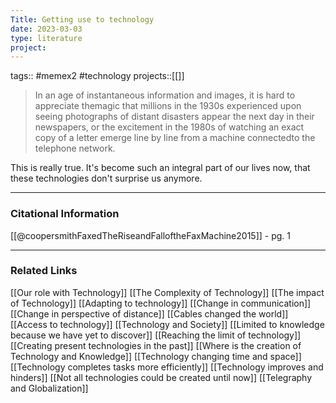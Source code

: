 ```yaml
---
Title: Getting use to technology
date: 2023-03-03
type: literature
project:
---
```

tags:: #memex2 #technology 
projects::[[]]

> In an age of instantaneous information and images, it is hard to appreciate themagic that millions in the 1930s experienced upon seeing photographs of distant disasters appear the next day in their newspapers, or the excitement in the 1980s of watching an exact copy of a letter emerge line by line from a machine connectedto the telephone network.

This is really true. It's become such an integral part of our lives now, that these technologies don't surprise us anymore.

---
### Citational Information

[[@coopersmithFaxedTheRiseandFalloftheFaxMachine2015]] - pg. 1

---

### Related Links

[[Our role with Technology]]
[[The Complexity of Technology]]
[[The impact of Technology]]
[[Adapting to technology]]
[[Change in communication]]
[[Change in perspective of distance]]
[[Cables changed the world]]
[[Access to technology]]
[[Technology and Society]]
[[Limited to knowledge because we have yet to discover]]
[[Reaching the limit of technology]]
[[Creating present technologies in the past]]
[[Where is the creation of Technology and Knowledge]]
[[Technology changing time and space]]
[[Technology completes tasks more efficiently]]
[[Technology improves and hinders]]
[[Not all technologies could be created until now]]
[[Telegraphy and Globalization]]
